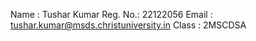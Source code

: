 Name : Tushar Kumar 
Reg. No.: 22122056
Email : tushar.kumar@msds.christuniversity.in
Class : 2MSCDSA
